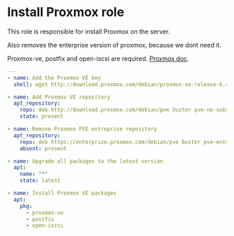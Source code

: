 # Install Proxmox role
This role is responsible for install Proxmox on the server.

Also removes the enterprise version of proxmox, because we dont need it.

Proxmox-ve, postfix and open-iscsi are required. [Proxmox doc](https://pve.proxmox.com/wiki/Install_Proxmox_VE_on_Debian_Buster).

```yml
---
- name: Add the Proxmox VE key
  shell: wget http://download.proxmox.com/debian/proxmox-ve-release-6.x.gpg -O /etc/apt/trusted.gpg.d/proxmox-ve-release-6.x.gpg

- name: Add Proxmox VE repository
  apt_repository:
    repo: deb http://download.proxmox.com/debian/pve buster pve-no-subscription
    state: present

- name: Remove Proxmox PVE entreprise repository
  apt_repository:
    repo: deb https://enterprise.proxmox.com/debian/pve buster pve-enterprise
    absent: present

- name: Upgrade all packages to the latest version
  apt:
    name: "*"
    state: latest

- name: Install Proxmox VE packages
  apt:
    pkg:
      - proxmox-ve
      - postfix
      - open-iscsi
```